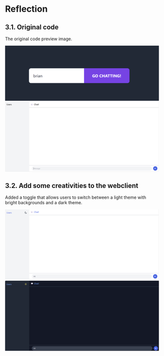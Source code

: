 # Reflection

## 3.1. Original code

The original code preview image.

![](chat1.png)
![](chat2.png)

## 3.2. Add some creativities to the webclient

Added a toggle that allows users to switch between a light theme with bright backgrounds and a dark theme.

![](chat3.png)
![](chat4.png)